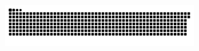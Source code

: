<picture>
  <source media="(prefers-color-scheme: dark)" srcset="https://raw.githubusercontent.com/MarineHakobyan/MarineHakobyan/4dca08d8a89b09c77f69d97abbc549d26583382c/github-contribution-grid-snake-dark.svg" />
  <source media="(prefers-color-scheme: light)" srcset="https://raw.githubusercontent.com/MarineHakobyan/MarineHakobyan/4dca08d8a89b09c77f69d97abbc549d26583382c/github-contribution-grid-snake.svg" />
  <img alt="github-snake" src="https://raw.githubusercontent.com/MarineHakobyan/MarineHakobyan/4dca08d8a89b09c77f69d97abbc549d26583382c/github-contribution-grid-snake-dark.svg" />
</picture>
